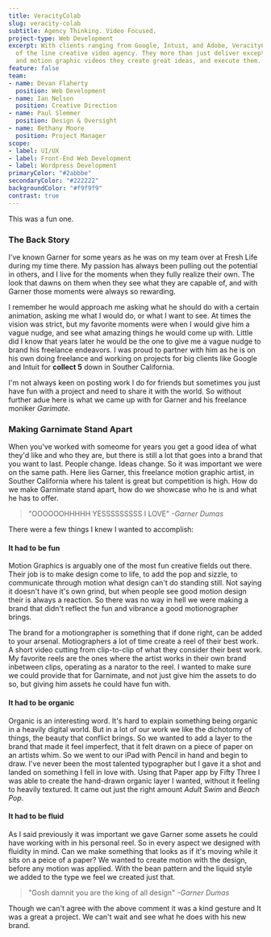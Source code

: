 ```yaml
---
title: VeracityColab
slug: veracity-colab
subtitle: Agency Thinking. Video Focused.
project-type: Web Development
excerpt: With clients ranging from Google, Intuit, and Adobe, VeracityColab is a top
  of the line creative video agency. They more than just deliver exceptional live-action
  and motion graphic videos they create great ideas, and execute them.
feature: false
team:
- name: Devan Flaherty
  position: Web Development
- name: Ian Nelson
  position: Creative Direction
- name: Paul Slemmer
  position: Design & Oversight
- name: Bethany Moore
  position: Project Manager
scope:
- label: UI/UX
- label: Front-End Web Development
- label: Wordpress Development
primaryColor: "#2abbbe"
secondaryColor: "#222222"
backgroundColor: "#f9f9f9"
contrast: true
---
```


This was a fun one.

### The Back Story

I've known Garner for some years as he was on my team over at Fresh Life during my time there. My passion has always been pulling out the potential in others, and I live for the moments when they fully realize their own. The look that dawns on them when they see what they are capable of, and with Garner those moments were always so rewarding.

I remember he would approach me asking what he should do with a certain animation, asking me what I would do, or what I want to see. At times the vision was strict, but my favorite moments were when I would give him a vague nudge, and see what amazing things he would come up with. Little did I know that years later he would be the one to give me a vague nudge to brand his freelance endeavors. I was proud to partner with him as he is on his own doing freelance and working on projects for big clients like Google and Intuit for **collect 5** down in Souther California.

I'm not always keen on posting work I do for friends but sometimes you just have fun with a project and need to share it with the world. So without further adue here is what we came up with for Garner and his freelance moniker *Garimate*.

### Making Garnimate Stand Apart

When you've worked with someome for years you get a good idea of what they'd like and who they are, but there is still a lot that goes into a brand that you want to last. People change. Ideas change. So it was important we were on the same path. Here lies Garner, this freelance motion graphic artist, in Souther California where his talent is great but competition is high. How do we make Garnimate stand apart, how do we showcase who he is and what he has to offer.

> "OOOOOOHHHHH YESSSSSSSSS I LOVE"
> *-Garner Dumas*

There were a few things I knew I wanted to accomplish:

####  It had to be fun
Motion Graphics is arguably one of the most fun creative fields out there. Their job is to make design come to life, to add the pop and sizzle, to communicate through motion what design can't do standing still. Not saying it doesn't have it's own grind, but when people see good motion design their is always a reaction. So there was no way in hell we were making a brand that didn't reflect the fun and vibrance a good motionographer brings.

The brand for a motiongrapher is something that if done right, can be added to your arsenal. Motiographers a lot of time create a reel of their best work. A short video cutting from clip-to-clip of what they consider their best work. My favorite reels are the ones where the artist works in their own brand inbetween clips, operating as a narator to the reel. I wanted to make sure we could provide that for Garnimate, and not just give him the assets to do so, but giving him assets he could have fun with.

#### It had to be organic
Organic is an interesting word. It's hard to explain something being organic in a heavily digital world. But in a lot of our work we like the dichotomy of things, the beauty that conflict brings. So we wanted to add a layer to the brand that made it feel imperfect, that it felt drawn on a piece of paper on an artists whim. So we went to our iPad with Pencil in hand and begin to draw. I've never been the most talented typographer but I gave it a shot and landed on something I fell in love with. Using that Paper app by Fifty Three I was able to create the hand-drawn organic layer I wanted, without it feeling to heavily textured. It came out just the right amount *Adult Swim* and *Beach Pop*.

#### It had to be fluid
As I said previously it was important we gave Garner some assets he could have working with in his personal reel. So in every aspect we designed with fluidity in mind. Can we make something that looks as if it's moving while it sits on a peice of a paper? We wanted to create motion with the design, before any motion was applied. With the bean pattern and the liquid style we added to the type we feel we created just that.

> "Gosh damnit you are the king of all design"
> *-Garner Dumas*

Though we can't agree with the above comment it was a kind gesture and It was a great a project. We can't wait and see what he does with his new brand.
